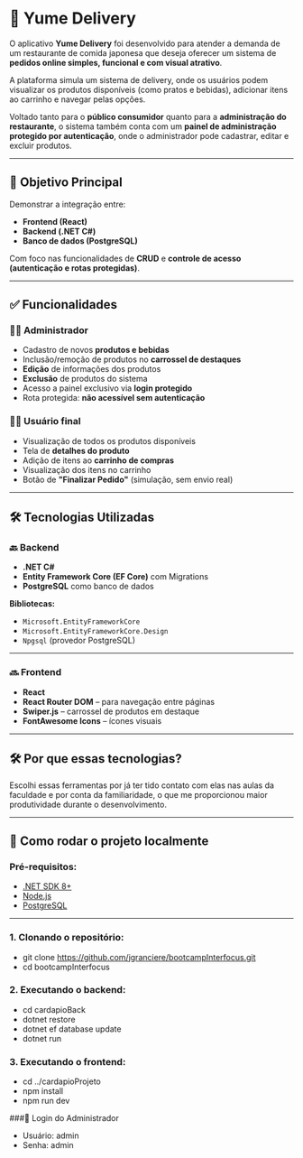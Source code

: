 # 🍣 Yume Delivery

O aplicativo **Yume Delivery** foi desenvolvido para atender a demanda de um restaurante de comida japonesa que deseja oferecer um sistema de **pedidos online simples, funcional e com visual atrativo**.

A plataforma simula um sistema de delivery, onde os usuários podem visualizar os produtos disponíveis (como pratos e bebidas), adicionar itens ao carrinho e navegar pelas opções. 

Voltado tanto para o **público consumidor** quanto para a **administração do restaurante**, o sistema também conta com um **painel de administração protegido por autenticação**, onde o administrador pode cadastrar, editar e excluir produtos.

---

## 🎯 Objetivo Principal

Demonstrar a integração entre:

- **Frontend (React)**
- **Backend (.NET C#)**
- **Banco de dados (PostgreSQL)**

Com foco nas funcionalidades de **CRUD** e **controle de acesso (autenticação e rotas protegidas)**.

---

## ✅ Funcionalidades

### 👨‍🍳 Administrador
- Cadastro de novos **produtos e bebidas**
- Inclusão/remoção de produtos no **carrossel de destaques**
- **Edição** de informações dos produtos
- **Exclusão** de produtos do sistema
- Acesso a painel exclusivo via **login protegido**
- Rota protegida: **não acessível sem autenticação**

### 🧑‍🍽️ Usuário final
- Visualização de todos os produtos disponíveis
- Tela de **detalhes do produto**
- Adição de itens ao **carrinho de compras**
- Visualização dos itens no carrinho
- Botão de **"Finalizar Pedido"** (simulação, sem envio real)

---

## 🛠️ Tecnologias Utilizadas

### 🔙 Backend
- **.NET C#**
- **Entity Framework Core (EF Core)** com Migrations
- **PostgreSQL** como banco de dados

**Bibliotecas:**
- `Microsoft.EntityFrameworkCore`
- `Microsoft.EntityFrameworkCore.Design`
- `Npgsql` (provedor PostgreSQL)

---

### 🔜 Frontend
- **React**
- **React Router DOM** – para navegação entre páginas
- **Swiper.js** – carrossel de produtos em destaque
- **FontAwesome Icons** – ícones visuais

---

## 🛠️ Por que essas tecnologias?

Escolhi essas ferramentas por já ter tido contato com elas nas aulas da faculdade e por conta da familiaridade, o que me proporcionou maior produtividade durante o desenvolvimento.

---

## 🚀 Como rodar o projeto localmente

### Pré-requisitos:
- [.NET SDK 8+](https://dotnet.microsoft.com/)
- [Node.js](https://nodejs.org/)
- [PostgreSQL](https://www.postgresql.org/)

---

### 1. Clonando o repositório:
- git clone https://github.com/jgranciere/bootcampInterfocus.git
- cd bootcampInterfocus

### 2. Executando o backend:
- cd cardapioBack
- dotnet restore
- dotnet ef database update
- dotnet run

### 3. Executando o frontend:
- cd ../cardapioProjeto
- npm install
- npm run dev

###🔐 Login do Administrador
- Usuário: admin
- Senha: admin
